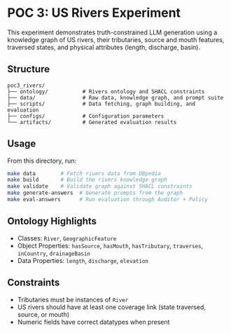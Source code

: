 # POC 3: US Rivers Experiment

This experiment demonstrates truth-constrained LLM generation using a knowledge graph of US rivers, their tributaries, source and mouth features, traversed states, and physical attributes (length, discharge, basin).

## Structure

```
poc3_rivers/
├── ontology/           # Rivers ontology and SHACL constraints
├── data/               # Raw data, knowledge graph, and prompt suite
├── scripts/            # Data fetching, graph building, and evaluation
├── configs/            # Configuration parameters
└── artifacts/          # Generated evaluation results
```

## Usage

From this directory, run:

```bash
make data        # Fetch rivers data from DBpedia
make build       # Build the rivers knowledge graph
make validate    # Validate graph against SHACL constraints
make generate-answers  # Generate prompts from the graph
make eval-answers      # Run evaluation through Auditor + Policy
```

## Ontology Highlights

- Classes: `River`, `GeographicFeature`
- Object Properties: `hasSource`, `hasMouth`, `hasTributary`, `traverses`, `inCountry`, `drainageBasin`
- Data Properties: `length`, `discharge`, `elevation`

## Constraints

- Tributaries must be instances of `River`
- US rivers should have at least one coverage link (state traversed, source, or mouth)
- Numeric fields have correct datatypes when present


